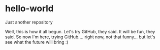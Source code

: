 # hello-world
Just another repository

Well, this is how it all begun. Let's try GitHub, they said. It will be fun, they said.
So now I'm here, trying GitHub.... right now, not that funny... but let's see what the future will bring :)

